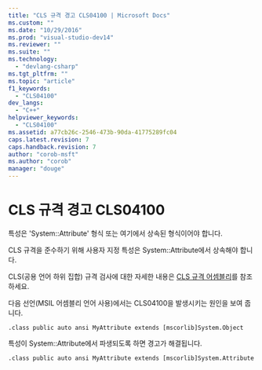 ```yaml
---
title: "CLS 규격 경고 CLS04100 | Microsoft Docs"
ms.custom: ""
ms.date: "10/29/2016"
ms.prod: "visual-studio-dev14"
ms.reviewer: ""
ms.suite: ""
ms.technology: 
  - "devlang-csharp"
ms.tgt_pltfrm: ""
ms.topic: "article"
f1_keywords: 
  - "CLS04100"
dev_langs: 
  - "C++"
helpviewer_keywords: 
  - "CLS04100"
ms.assetid: a77cb26c-2546-473b-90da-41775289fc04
caps.latest.revision: 7
caps.handback.revision: 7
author: "corob-msft"
ms.author: "corob"
manager: "douge"
---
```

# CLS 규격 경고 CLS04100
특성은 'System::Attribute' 형식 또는 여기에서 상속된 형식이어야 합니다.  
  
 CLS 규격을 준수하기 위해 사용자 지정 특성은 System::Attribute에서 상속해야 합니다.  
  
 CLS\(공용 언어 하위 집합\) 규격 검사에 대한 자세한 내용은 [CLS 규격 어셈블리](http://msdn.microsoft.com/ko-kr/3320b57e-ea55-4697-a17d-f509a36a3c93)를 참조하세요.  
  
 다음 선언\(MSIL 어셈블리 언어 사용\)에서는 CLS04100을 발생시키는 원인을 보여 줍니다.  
  
```  
.class public auto ansi MyAttribute extends [mscorlib]System.Object  
```  
  
 특성이 System::Attribute에서 파생되도록 하면 경고가 해결됩니다.  
  
```  
.class public auto ansi MyAttribute extends [mscorlib]System.Attribute  
```
